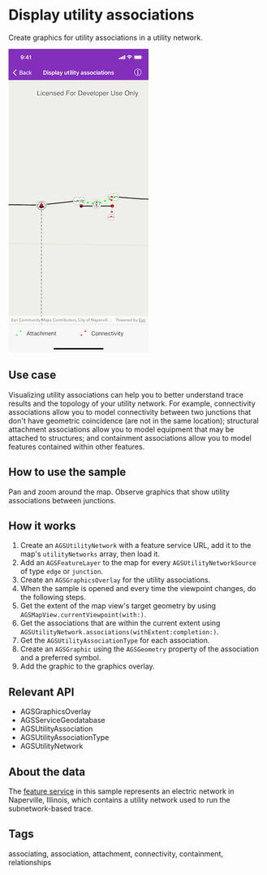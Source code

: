 # Display utility associations

Create graphics for utility associations in a utility network.

![Display utility associations sample](display-utility-associations.png)

## Use case

Visualizing utility associations can help you to better understand trace results and the topology of your utility network. For example, connectivity associations allow you to model connectivity between two junctions that don't have geometric coincidence (are not in the same location); structural attachment associations allow you to model equipment that may be attached to structures; and containment associations allow you to model features contained within other features.

## How to use the sample

Pan and zoom around the map. Observe graphics that show utility associations between junctions.

## How it works

1. Create an `AGSUtilityNetwork` with a feature service URL, add it to the map's `utilityNetworks` array, then load it.
2. Add an `AGSFeatureLayer` to the map for every `AGSUtilityNetworkSource` of type `edge` or `junction`.
3. Create an `AGSGraphicsOverlay` for the utility associations.
4. When the sample is opened and every time the viewpoint changes, do the following steps.
5. Get the extent of the map view's target geometry by using `AGSMapView.currentViewpoint(with:)`.
6. Get the associations that are within the current extent using `AGSUtilityNetwork.associations(withExtent:completion:)`.
7. Get the `AGSUtilityAssociationType` for each association.
8. Create an `AGSGraphic` using the `AGSGeometry` property of the association and a preferred symbol.
9. Add the graphic to the graphics overlay.

## Relevant API

* AGSGraphicsOverlay
* AGSServiceGeodatabase
* AGSUtilityAssociation
* AGSUtilityAssociationType
* AGSUtilityNetwork

## About the data

The [feature service](https://sampleserver7.arcgisonline.com/arcgis/rest/services/UtilityNetwork/NapervilleElectric/FeatureServer) in this sample represents an electric network in Naperville, Illinois, which contains a utility network used to run the subnetwork-based trace.

## Tags

associating, association, attachment, connectivity, containment, relationships
